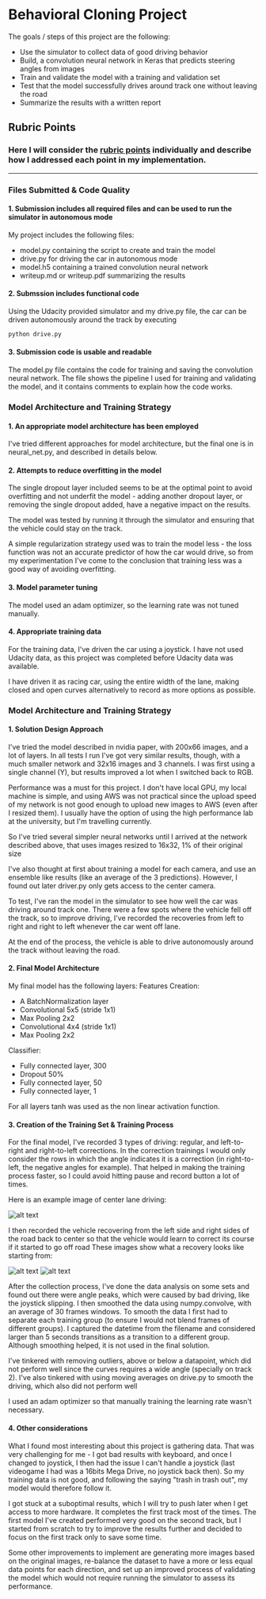 # Behavioral Cloning Project

The goals / steps of this project are the following:

* Use the simulator to collect data of good driving behavior
* Build, a convolution neural network in Keras that predicts steering angles from images
* Train and validate the model with a training and validation set
* Test that the model successfully drives around track one without leaving the road
* Summarize the results with a written report


[//]: # (Image References)

[image1]: ./examples/placeholder.png "Model Visualization"
[image2]: ./examples/placeholder.png "Grayscaling"
[image3]: ./examples/placeholder_small.png "Recovery Image"
[image4]: ./examples/placeholder_small.png "Recovery Image"
[image5]: ./examples/placeholder_small.png "Recovery Image"
[image6]: ./examples/placeholder_small.png "Normal Image"
[image7]: ./examples/placeholder_small.png "Flipped Image"

## Rubric Points
### Here I will consider the [rubric points](https://review.udacity.com/#!/rubrics/432/view) individually and describe how I addressed each point in my implementation.  

---
### Files Submitted & Code Quality

#### 1. Submission includes all required files and can be used to run the simulator in autonomous mode

My project includes the following files:
* model.py containing the script to create and train the model
* drive.py for driving the car in autonomous mode
* model.h5 containing a trained convolution neural network 
* writeup.md or writeup.pdf summarizing the results

#### 2. Submssion includes functional code

Using the Udacity provided simulator and my drive.py file, the car can be driven autonomously around the track by executing 
```sh
python drive.py
```

#### 3. Submission code is usable and readable

The model.py file contains the code for training and saving the convolution neural network. The file shows the pipeline I used for training and validating the model, and it contains comments to explain how the code works.

### Model Architecture and Training Strategy

#### 1. An appropriate model architecture has been employed

I've tried different approaches for model architecture, but the final one is in neural_net.py, and described in details below.

#### 2. Attempts to reduce overfitting in the model

The single dropout layer included seems to be at the optimal point to avoid overfitting and not underfit the model - adding another dropout layer, or removing the single dropout added, have a negative impact on the results.

The model was tested by running it through the simulator and ensuring that the vehicle could stay on the track.

A simple regularization strategy used was to train the model less - the loss function was not an accurate predictor of how the car would drive, so from my experimentation I've come to the conclusion that training less was a good way of avoiding overfitting.

#### 3. Model parameter tuning

The model used an adam optimizer, so the learning rate was not tuned manually.

#### 4. Appropriate training data

For the training data, I've driven the car using a joystick. I have not used Udacity data, as this project was completed before Udacity data was available.

I have driven it as racing car, using the entire width of the lane, making closed and open curves alternatively to record as more options as possible.

### Model Architecture and Training Strategy

#### 1. Solution Design Approach

I've tried the model described in nvidia paper, with 200x66 images, and a lot of layers. In all tests I run I've got very similar results, though, with a much smaller network and 32x16 images and 3 channels. I was first using a single channel (Y), but results improved a lot when I switched back to RGB.

Performance was a must for this project. I don't have local GPU, my local machine is simple, and using AWS was not practical since the upload speed of my network is not good enough to upload new images to AWS (even after I resized them). I usually have the option of using the high performance lab at the university, but I'm travelling currently.

So I've tried several simpler neural networks until I arrived at the network described above, that uses images resized to 16x32, 1% of their original size

I've also thought at first about training a model for each camera, and use an ensemble like results (like an average of the 3 predictions). However, I found out later driver.py only gets access to the center camera.

To test, I've ran the model in the simulator to see how well the car was driving around track one. There were a few spots where the vehicle fell off the track, so to improve driving, I've recorded the recoveries from left to right and right to left whenever the car went off lane. 

At the end of the process, the vehicle is able to drive autonomously around the track without leaving the road.

#### 2. Final Model Architecture

My final model has the following layers:
Features Creation:

- A BatchNormalization layer
- Convolutional 5x5 (stride 1x1)
- Max Pooling 2x2 
- Convolutional 4x4 (stride 1x1)
- Max Pooling 2x2

Classifier:

- Fully connected layer, 300
- Dropout 50%
- Fully connected layer, 50
- Fully connected layer, 1

For all layers tanh was used as the non linear activation function.

#### 3. Creation of the Training Set & Training Process

For the final model, I've recorded 3 types of driving: regular, and left-to-right and right-to-left corrections. In the correction trainings I would only consider the rows in which the angle indicates it is a correction (in right-to-left, the negative angles for example). That helped in making the training process faster, so I could avoid hitting pause and record button a lot of times.

Here is an example image of center lane driving:

![alt text](center-lane.png)

I then recorded the vehicle recovering from the left side and right sides of the road back to center so that the vehicle would learn to correct its course if it started to go off road These images show what a recovery looks like starting from:

![alt text](left-to-right.png)
![alt text](right-to-left.png)

After the collection process, I've done the data analysis on some sets and found out there were angle peaks, which were caused by bad driving, like the joystick slipping. I then smoothed the data using numpy.convolve, with an average of 30 frames windows. To smooth the data I first had to separate each training group (to ensure I would not blend frames of different groups). I captured the datetime from the filename and considered larger than 5 seconds transitions as a transition to a different group. Although smoothing helped, it is not used in the final solution.

I've tinkered with removing outliers, above or below a datapoint, which did not perform well since the curves requires a wide angle (specially on track 2). I've also tinkered with using moving averages on drive.py to smooth the driving, which also did not perform well

I used an adam optimizer so that manually training the learning rate wasn't necessary.

#### 4. Other considerations

What I found most interesting about this project is gathering data. That was very challenging for me - I got bad results with keyboard, and once I changed to joystick, I then had the issue I can't handle a joystick (last videogame I had was a 16bits Mega Drive, no joystick back then). So my training data is not good, and following the saying "trash in trash out", my model would therefore follow it.

I got stuck at a suboptimal results, which I will try to push later when I get access to more hardware. It completes the first track most of the times. The first model I've created performed very good on the second track, but I started from scratch to try to improve the results further and decided to focus on the first track only to save some time.

Some other improvements to implement are generating more images based on the original images, re-balance the dataset to have a more or less equal data points for each direction, and set up an improved process of validating the model which would not require running the simulator to assess its performance.  